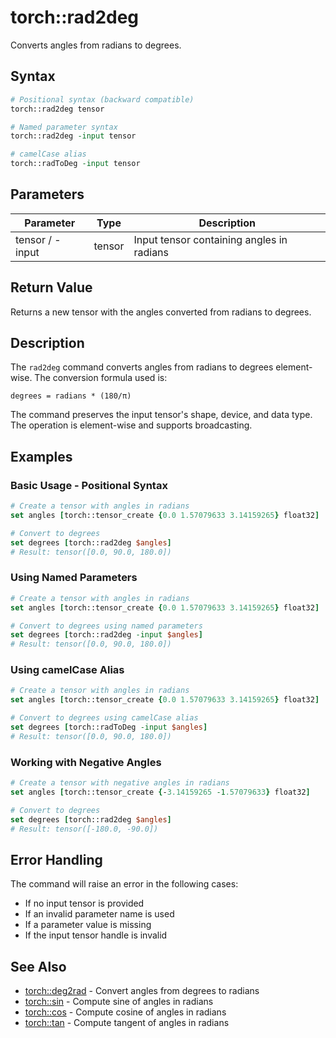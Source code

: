# torch::rad2deg

Converts angles from radians to degrees.

## Syntax

```tcl
# Positional syntax (backward compatible)
torch::rad2deg tensor

# Named parameter syntax
torch::rad2deg -input tensor

# camelCase alias
torch::radToDeg -input tensor
```

## Parameters

| Parameter | Type | Description |
|-----------|------|-------------|
| tensor / -input | tensor | Input tensor containing angles in radians |

## Return Value

Returns a new tensor with the angles converted from radians to degrees.

## Description

The `rad2deg` command converts angles from radians to degrees element-wise. The conversion formula used is:
```
degrees = radians * (180/π)
```

The command preserves the input tensor's shape, device, and data type. The operation is element-wise and supports broadcasting.

## Examples

### Basic Usage - Positional Syntax
```tcl
# Create a tensor with angles in radians
set angles [torch::tensor_create {0.0 1.57079633 3.14159265} float32]

# Convert to degrees
set degrees [torch::rad2deg $angles]
# Result: tensor([0.0, 90.0, 180.0])
```

### Using Named Parameters
```tcl
# Create a tensor with angles in radians
set angles [torch::tensor_create {0.0 1.57079633 3.14159265} float32]

# Convert to degrees using named parameters
set degrees [torch::rad2deg -input $angles]
# Result: tensor([0.0, 90.0, 180.0])
```

### Using camelCase Alias
```tcl
# Create a tensor with angles in radians
set angles [torch::tensor_create {0.0 1.57079633 3.14159265} float32]

# Convert to degrees using camelCase alias
set degrees [torch::radToDeg -input $angles]
# Result: tensor([0.0, 90.0, 180.0])
```

### Working with Negative Angles
```tcl
# Create a tensor with negative angles in radians
set angles [torch::tensor_create {-3.14159265 -1.57079633} float32]

# Convert to degrees
set degrees [torch::rad2deg $angles]
# Result: tensor([-180.0, -90.0])
```

## Error Handling

The command will raise an error in the following cases:
- If no input tensor is provided
- If an invalid parameter name is used
- If a parameter value is missing
- If the input tensor handle is invalid

## See Also

- [torch::deg2rad](deg2rad.md) - Convert angles from degrees to radians
- [torch::sin](sin.md) - Compute sine of angles in radians
- [torch::cos](cos.md) - Compute cosine of angles in radians
- [torch::tan](tan.md) - Compute tangent of angles in radians 